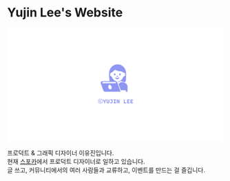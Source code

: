 # Yujin Lee's Website

![about](/img/opengraph.png)

프로덕트 & 그래픽 디자이너 이유진입니다. <br>
현재 [스포카](https://www.spoqa.com)에서 프로덕트 디자이너로 일하고 있습니다. <br>
글 쓰고, 커뮤니티에서의 여러 사람들과 교류하고, 이벤트를 만드는 걸 즐깁니다.


